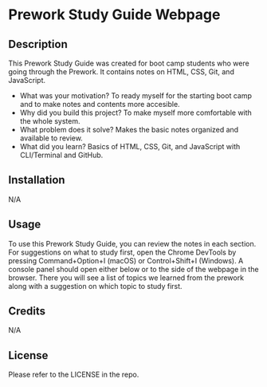 # Prework Study Guide Webpage

## Description

This Prework Study Guide was created for boot camp students who were going through the Prework. It contains notes on HTML, CSS, Git, and JavaScript.

- What was your motivation? To ready myself for the starting boot camp and to make notes and contents more accesible.
- Why did you build this project? To make myself more comfortable with the whole system.
- What problem does it solve? Makes the basic notes organized and available to review.
- What did you learn? Basics of HTML, CSS, Git, and JavaScript with CLI/Terminal and GitHub.


## Installation

N/A

## Usage

To use this Prework Study Guide, you can review the notes in each section. For suggestions on what to study first, open the Chrome DevTools by pressing Command+Option+I (macOS) or Control+Shift+I (Windows). A console panel should open either below or to the side of the webpage in the browser. There you will see a list of topics we learned from the prework along with a suggestion on which topic to study first.

## Credits

N/A

## License

Please refer to the LICENSE in the repo.
